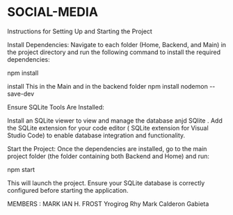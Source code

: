 # SOCIAL-MEDIA

Instructions for Setting Up and Starting the Project

Install Dependencies:
Navigate to each folder (Home, Backend, and Main) in the project directory and run the following command to install the required dependencies:

npm install

install This in the Main and in the backend folder
npm install nodemon --save-dev

Ensure SQLite Tools Are Installed:

Install an SQLite viewer to view and manage the database anjd SQlite .
Add the SQLite extension for your code editor ( SQLite extension for Visual Studio Code) to enable database integration and functionality.

Start the Project:
Once the dependencies are installed, go to the main project folder (the folder containing both Backend and Home) and run:

npm start

This will launch the project. Ensure your SQLite database is correctly configured before starting the application.

MEMBERS :
MARK IAN H. FROST
Yrogirog Rhy
Mark Calderon Gabieta 




